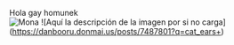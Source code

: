 Hola gay homunek  
![Mona](https://danbooru.donmai.us/posts/7487801?q=cat_ears+)
<span>![</span><span>Aquí la descripción de la imagen por si no carga</span><span>]</span><span>(</span><span>https://danbooru.donmai.us/posts/7487801?q=cat_ears+</span><span>)</span>
